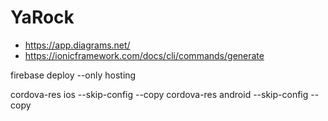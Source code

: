 # YaRock

- https://app.diagrams.net/
- https://ionicframework.com/docs/cli/commands/generate

firebase deploy --only hosting

cordova-res ios --skip-config --copy
cordova-res android --skip-config --copy
